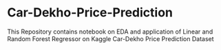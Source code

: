 # Car-Dekho-Price-Prediction
This Repository contains notebook on EDA and application of Linear and Random Forest Regressor on Kaggle Car-Dekho Price Prediction Dataset
